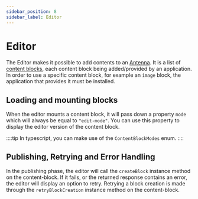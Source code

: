 ```yaml
---
sidebar_position: 8
sidebar_label: Editor
---
```


# Editor
The Editor makes it possible to add contents to an [Antenna](./GLOSSARY.md#antenna). It is a list of [content blocks](./content-blocks), each content block being added/provided by an application. In order to use a specific content block, for example an `image` block, the application that provides it must be installed.

## Loading and mounting blocks

When the editor mounts a content block, it will pass down a property `mode` which will always be equal to `"edit-mode"`. You can use this property to display the editor version of the content block.

::::tip
In typescript, you can make use of the `ContentBlockModes` enum.
::::

## Publishing, Retrying and Error Handling

In the publishing phase, the editor will call the `createBlock` instance method on the content-block. If it fails, or the returned response contains an error, the editor will display an option to retry. Retrying a block creation is made through the `retryBlockCreation` instance method on the content-block.
